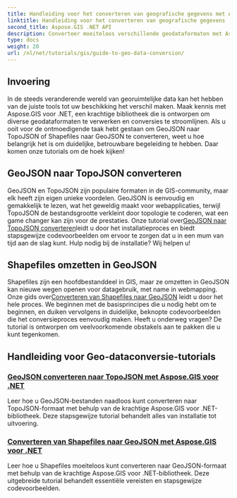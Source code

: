 ```yaml
---
title: Handleiding voor het converteren van geografische gegevens met Aspose.GIS voor .NET
linktitle: Handleiding voor het converteren van geografische gegevens
second_title: Aspose.GIS .NET API
description: Converteer moeiteloos verschillende geodataformaten met Aspose.GIS voor .NET. Bekijk onze tutorials over GeoJSON, TopoJSON en Shapefiles.
type: docs
weight: 20
url: /nl/net/tutorials/gis/guide-to-geo-data-conversion/
---
```

## Invoering

In de steeds veranderende wereld van georuimtelijke data kan het hebben van de juiste tools tot uw beschikking het verschil maken. Maak kennis met Aspose.GIS voor .NET, een krachtige bibliotheek die is ontworpen om diverse geodataformaten te verwerken en conversies te stroomlijnen. Als u ooit voor de ontmoedigende taak hebt gestaan om GeoJSON naar TopoJSON of Shapefiles naar GeoJSON te converteren, weet u hoe belangrijk het is om duidelijke, betrouwbare begeleiding te hebben. Daar komen onze tutorials om de hoek kijken!

## GeoJSON naar TopoJSON converteren

 GeoJSON en TopoJSON zijn populaire formaten in de GIS-community, maar elk heeft zijn eigen unieke voordelen. GeoJSON is eenvoudig en gemakkelijk te lezen, wat het geweldig maakt voor webapplicaties, terwijl TopoJSON de bestandsgrootte verkleint door topologie te coderen, wat een game changer kan zijn voor de prestaties. Onze tutorial over[GeoJSON naar TopoJSON converteren](./converting-geojson-to-topojson/)leidt u door het installatieproces en biedt stapsgewijze codevoorbeelden om ervoor te zorgen dat u in een mum van tijd aan de slag kunt. Hulp nodig bij de installatie? Wij helpen u!

## Shapefiles omzetten in GeoJSON

 Shapefiles zijn een hoofdbestanddeel in GIS, maar ze omzetten in GeoJSON kan nieuwe wegen openen voor datagebruik, met name in webmapping. Onze gids over[Converteren van Shapefiles naar GeoJSON](./converting-shapefile-to-geojson/) leidt u door het hele proces. We beginnen met de basisprincipes die u nodig hebt om te beginnen, en duiken vervolgens in duidelijke, beknopte codevoorbeelden die het conversieproces eenvoudig maken. Heeft u onderweg vragen? De tutorial is ontworpen om veelvoorkomende obstakels aan te pakken die u kunt tegenkomen.

## Handleiding voor Geo-dataconversie-tutorials
### [GeoJSON converteren naar TopoJSON met Aspose.GIS voor .NET](./converting-geojson-to-topojson/)
Leer hoe u GeoJSON-bestanden naadloos kunt converteren naar TopoJSON-formaat met behulp van de krachtige Aspose.GIS voor .NET-bibliotheek. Deze stapsgewijze tutorial behandelt alles van installatie tot uitvoering.
### [Converteren van Shapefiles naar GeoJSON met Aspose.GIS voor .NET](./converting-shapefile-to-geojson/)
Leer hoe u Shapefiles moeiteloos kunt converteren naar GeoJSON-formaat met behulp van de krachtige Aspose.GIS voor .NET-bibliotheek. Deze uitgebreide tutorial behandelt essentiële vereisten en stapsgewijze codevoorbeelden.